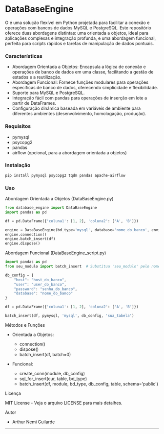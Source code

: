 # DataBaseEngine

O é uma solução flexível em Python projetada para facilitar a conexão e operações com bancos de dados MySQL e PostgreSQL. Este repositório oferece duas abordagens distintas: uma orientada a objetos, ideal para aplicações complexas e integração profunda, e uma abordagem funcional, perfeita para scripts rápidos e tarefas de manipulação de dados pontuais.

### Características

- Abordagem Orientada a Objetos: Encapsula a lógica de conexão e operações de banco de dados em uma classe, facilitando a gestão de estados e a reutilização.
- Abordagem Funcional: Fornece funções modulares para operações específicas de banco de dados, oferecendo simplicidade e flexibilidade.
- Suporte para MySQL e PostgreSQL.
- Integração fácil com pandas para operações de inserção em lote a partir de DataFrames.
- Configuração dinâmica baseada em variáveis de ambiente para diferentes ambientes (desenvolvimento, homologação, produção).

### Requisitos

- pymysql
- psycopg2
- pandas
- airflow (opcional, para a abordagem orientada a objetos)

### Instalação

```bash
pip install pymysql psycopg2 tqdm pandas apache-airflow
```

### Uso

Abordagem Orientada a Objetos (DataBaseEngine.py)

```python
from database_engine import DataBaseEngine
import pandas as pd

df = pd.DataFrame({'coluna1': [1, 2], 'coluna2': ['A', 'B']})

engine = DataBaseEngine(bd_type='mysql', database='nome_do_banco', environment='dev', schema='public')
engine.connection()
engine.batch_insert(df)
engine.dispose()
```

Abordagem Funcional (DataBaseEngine_script.py)

```python
import pandas as pd
from seu_modulo import batch_insert  # Substitua 'seu_modulo' pelo nome do arquivo

db_config = {
    "host": "host_do_banco",
    "user": "user_do_banco",
    "password": "senha_do_banco",
    "database": "nome_do_banco"
}

df = pd.DataFrame({'coluna1': [1, 2], 'coluna2': ['A', 'B']})

batch_insert(df, pymysql, 'mysql', db_config, 'sua_tabela')
```

Métodos e Funções

- Orientada a Objetos:

  - connection()
  - dispose()
  - batch_insert(df, batch=0)

- Funcional:
  - create_conn(module, db_config)
  - sql_for_insert(cur, table, bd_type)
  - batch_insert(df, module, bd_type, db_config, table, schema='public')

Licença

MIT License - Veja o arquivo LICENSE para mais detalhes.

Autor

- Arthur Nemi Guilarde

---
